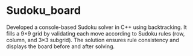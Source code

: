 # Sudoku_board
Developed a console-based Sudoku solver in C++ using backtracking. It fills a 9×9 grid by validating each move according to Sudoku rules (row, column, and 3×3 subgrid). The solution ensures rule consistency and displays the board before and after solving.
